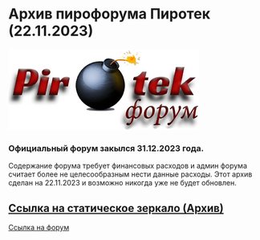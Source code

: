 # Архив пирофорума Пиротек (22.11.2023)


<a href="[URL_на_сайта](https://piroforum-pirotek-archive.github.io/PIROFORUM-ARCHIVE/)">
  <img src="png/logo.png" alt="PiroTek_Logo" width="380px">
</a>

### Официальный форум закылся 31.12.2023 года.
Cодержание форума требует финансовых расходов и админ форума считает более не целесообразным нести данные расходы. Этот архив сделан на 22.11.2023 и возможно никогда уже не будет обновлен.  

[Ссылка на статическое зеркало (Архив)](https://piroforum-pirotek-archive.github.io/PIROFORUM-ARCHIVE/)  
---
[Ссылка на форум](https://piroforum.info/)  

